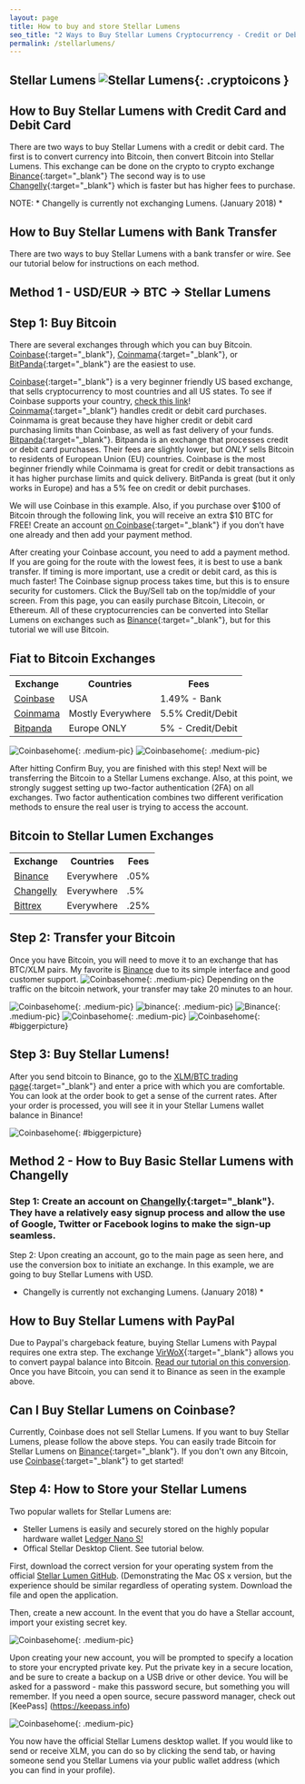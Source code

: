 ```yaml
---
layout: page
title: How to buy and store Stellar Lumens
seo_title: "2 Ways to Buy Stellar Lumens Cryptocurrency - Credit or Debit Card and Bank Account"
permalink: /stellarlumens/
---
```


## Stellar Lumens ![Stellar Lumens](/img/sl.png){: .cryptoicons }


## How to Buy Stellar Lumens with Credit Card and Debit Card

There are two ways to buy Stellar Lumens with a credit or debit card. The first is to convert currency into Bitcoin, then convert Bitcoin into Stellar Lumens. This exchange can be done on the crypto to crypto exchange [Binance](https://www.binance.com/?ref=18991911){:target="_blank"} The second way is to use [Changelly](https://changelly.com/?ref_id=4af50f9c87f2){:target="_blank"} which is faster but has higher fees to purchase.

NOTE: * Changelly is currently not exchanging Lumens. (January 2018) *


## How to Buy Stellar Lumens with Bank Transfer

There are two ways to buy Stellar Lumens with a bank transfer or wire. See our tutorial below for instructions on each method.

## Method 1 - USD/EUR -> BTC -> Stellar Lumens

## Step 1: Buy Bitcoin

There are several exchanges through which you can buy Bitcoin.
[Coinbase](https://www.coinbase.com/join/53bc38a3b11f6623df000004){:target="_blank"}, [Coinmama](https://www.coinmama.com/?ref=buyaltcoinsworldwide){:target="_blank"}, or [BitPanda](https://www.bitpanda.com/?ref=7989064235904733469){:target="_blank"} are the easiest to use.

[Coinbase](https://www.coinbase.com/join/53bc38a3b11f6623df000004){:target="_blank"} is a very beginner friendly US based exchange, that sells cryptocurrency to most countries and all US states. To see if Coinbase supports your country, [check this link](https://support.coinbase.com/customer/en/portal/articles/1392031-what-countries-are-buys-and-sells-available-in-)!
[Coinmama](https://www.coinmama.com/?ref=buyaltcoinsworldwide){:target="_blank"} handles credit or debit card purchases. Coinmama is great because they have higher credit or debit card purchasing limits than Coinbase, as well as fast delivery of your funds.
[Bitpanda](https://www.bitpanda.com/?ref=7989064235904733469){:target="_blank"}. Bitpanda is an exchange that processes credit or debit card purchases. Their fees are slightly lower, but *ONLY* sells Bitcoin to residents of European Union (EU) countries.
Coinbase is the most beginner friendly while Coinmama is great for credit or debit transactions as it has higher purchase limits and quick delivery. BitPanda is great (but it only works in Europe) and has a 5% fee on credit or debit purchases.

We will use Coinbase in this example. Also, if you purchase over $100 of Bitcoin through the following link, you will receive an extra $10 BTC for FREE! Create an account [on Coinbase](https://www.coinbase.com/join/53bc38a3b11f6623df000004){:target="_blank"} if you don’t have one already and then add your payment method.

After creating your Coinbase account, you need to add a payment method. If you are going for the route with the lowest fees, it is best to use a bank transfer. If timing is more important, use a credit or debit card, as this is much faster!
The Coinbase signup process takes time, but this is to ensure security for customers. Click the Buy/Sell tab on the top/middle of your screen. From this page, you can easily purchase Bitcoin, Litecoin, or Ethereum. All of these cryptocurrencies can be converted into Stellar Lumens on exchanges such as [Binance](https://www.binance.com/?ref=18991911){:target="_blank"}, but for this tutorial we will use Bitcoin.


## Fiat to Bitcoin Exchanges
<table class="basic-table" align="center">
 <tr>
  <th>Exchange</th>
  <th>Countries</th>
  <th>Fees</th>
 </tr>

 <tr>
  <td><a href="https://www.coinbase.com/join/53bc38a3b11f6623df000004"> Coinbase</a></td>
  <td>USA</td>
  <td>1.49% - Bank </td>
 </tr>

 <tr>
  <td><a href="https://www.coinmama.com/?ref=buyaltcoinsworldwide">Coinmama</a></td>
  <td>Mostly Everywhere</td>
  <td>5.5% Credit/Debit</td>
 </tr>
 <tr>
  <td><a href="https://www.bitpanda.com/?ref=7989064235904733469">Bitpanda</a></td>
  <td>Europe ONLY</td>
  <td>5% - Credit/Debit </td>
 </tr>

</table>

![Coinbasehome](/img/Coinbase3.png){: .medium-pic}
![Coinbasehome](/img/Coinbase2.png){: .medium-pic}


After hitting Confirm Buy, you are finished with this step! Next will be transferring the Bitcoin to a Stellar Lumens exchange. Also, at this point, we strongly suggest setting up two-factor authentication (2FA) on all exchanges. Two factor authentication  combines two different verification methods to ensure the real user is trying to access the account.


## Bitcoin to Stellar Lumen Exchanges

<table class="basic-table" align="center">
 <tr>
  <th>Exchange</th>
  <th>Countries</th>
  <th>Fees</th>
 </tr>

 <tr>
  <td><a href="https://www.binance.com/?ref=18991911"> Binance</a></td>
  <td>Everywhere</td>
  <td>.05% </td>
 </tr>

 <tr>
  <td><a href="https://changelly.com/?ref_id=4af50f9c87f2">Changelly</a></td>
  <td>Everywhere</td>
  <td>.5%</td>
 </tr>
 <tr>
  <td><a href="https://bittrex.com/">Bittrex</a></td>
  <td>Everywhere</td>
  <td>.25%</td>
 </tr>

</table>

## Step 2: Transfer your Bitcoin

Once you have Bitcoin, you will need to move it to an exchange that has BTC/XLM pairs. My favorite is [Binance](https://www.binance.com/?ref=18991911) due to its simple interface and good customer support. ![Coinbasehome](/img/Coinbase3.png){: .medium-pic} Depending on the traffic on the bitcoin network, your transfer may take 20 minutes to an hour.

![Coinbasehome](/img/Send1.png){: .medium-pic}
![binance](/img/binancedeposit.png){: .medium-pic}
![Binance](/img/binancedeposit2.png){: .medium-pic}
![Coinbasehome](/img/Send2.png){: .medium-pic}
![Coinbasehome](/img/Send3.png){: #biggerpicture}

## Step 3: Buy Stellar Lumens!

After you send bitcoin to Binance, go to the [XLM/BTC trading page](https://www.binance.com/trade.html?symbol=XLM_BTC){:target="_blank"} and enter a price  with which you are comfortable. You can look at the order book to get a sense of the current rates. After your order is processed, you will see it in your Stellar Lumens wallet balance in Binance!


![Coinbasehome](/img/xlmex.png){: #biggerpicture}

## Method 2 - How to Buy Basic Stellar Lumens with Changelly

### Step 1: Create an account on [Changelly](https://changelly.com/?ref_id=4af50f9c87f2){:target="_blank"}. They have a relatively easy signup process and allow the use of Google, Twitter or Facebook logins to make the sign-up seamless.

Step 2: Upon creating an account, go to the main page as seen here, and use the conversion box to initiate an exchange. In this example, we are going to buy Stellar Lumens with USD.

* Changelly is currently not exchanging Lumens. (January 2018) *


## How to Buy Stellar Lumens with PayPal

Due to Paypal's chargeback feature, buying Stellar Lumens with Paypal requires one extra step. The exchange [VirWoX](https://www.virwox.com?r=22aa25){:target="_blank"} allows you to convert paypal balance into Bitcoin. [Read our tutorial on this conversion](/buy-bitcoin/paypal/). Once you have Bitcoin, you can send it to Binance as seen in the example above.


## Can I Buy Stellar Lumens on Coinbase?

Currently, Coinbase does not sell Stellar Lumens. If you want to buy Stellar Lumens, please follow the above steps. You can easily trade Bitcoin for Stellar Lumens on [Binance](https://www.binance.com/?ref=18991911){:target="_blank"}. If you don't own any Bitcoin, use [Coinbase](https://www.coinbase.com/join/53bc38a3b11f6623df000004){:target="_blank"} to get started!

## Step 4: How to Store your Stellar Lumens

Two popular wallets for Stellar Lumens are:

- Steller Lumens is easily and securely stored on the highly popular hardware wallet [Ledger Nano S!](https://www.ledgerwallet.com/r/607d)
- Offical Stellar Desktop Client. See tutorial below.

First, download the correct version for your operating system from the official [Stellar Lumen GitHub](https://github.com/stellarchat/desktop-client/releases). (Demonstrating the Mac OS x version, but the experience should be similar regardless of operating system. Download the file and open the application.

Then, create a new account. In the event that you do have a Stellar account, import your existing secret key.

![Coinbasehome](/img/stellarstep1.png){: .medium-pic}

Upon creating your new account, you will be prompted to specify a location to store your encrypted private key. Put the private key in a secure location, and be sure to create a backup on a USB drive or other device. You will be asked for a password - make this password secure, but something you will remember. If you need a open source, secure password manager, check out [KeePass] (https://keepass.info)  

![Coinbasehome](/img/stellarpassword.png){: .medium-pic}

You now have the official Stellar Lumens desktop wallet. If you would like to send or receive XLM, you can do so by clicking the send tab, or having someone send you Stellar Lumens via your public wallet address (which you can find in your profile).
